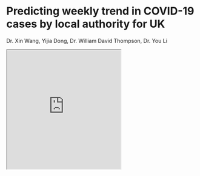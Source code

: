 # Predicting weekly trend in COVID-19 cases by local authority for UK
Dr. Xin Wang, Yijia Dong, Dr. William David Thompson, Dr. You Li

<iframe src="http://www.youtube.com/embed/4aQwT3n2c1Q" class="is-fullwidth" height="315px"
</iframe>
